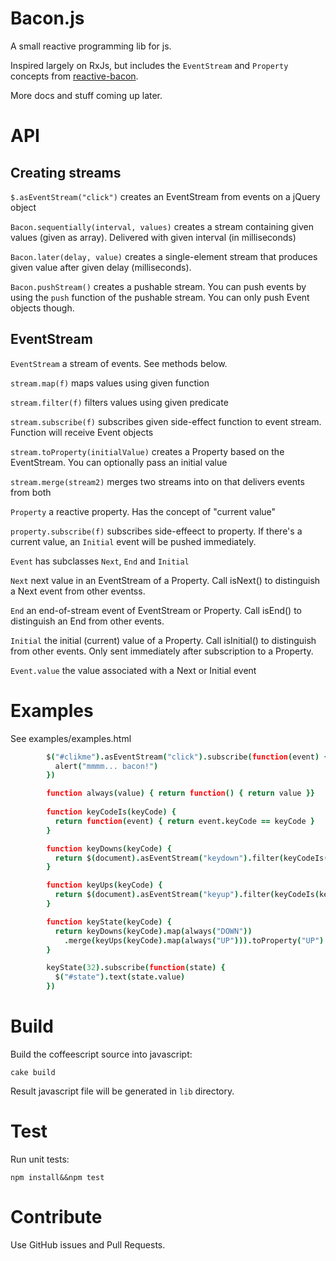 Bacon.js
========

A small reactive programming lib for js.

Inspired largely on RxJs, but includes the `EventStream` and `Property`
concepts from [reactive-bacon](https://github.com/raimohanska/reactive-bacon).

More docs and stuff coming up later.

API
===

Creating streams
----------------

`$.asEventStream("click")` creates an EventStream from events on a
jQuery object

`Bacon.sequentially(interval, values)` creates a stream containing given
values (given as array). Delivered with given interval (in milliseconds)

`Bacon.later(delay, value)` creates a single-element stream that
produces given value after given delay (milliseconds).

`Bacon.pushStream()` creates a pushable stream. You can push events by
using the `push` function of the pushable stream. You can only push
Event objects though.

EventStream
-----------

`EventStream` a stream of events. See methods below.

`stream.map(f)` maps values using given function

`stream.filter(f)` filters values using given predicate

`stream.subscribe(f)` subscribes given side-effect function to
event stream. Function will receive Event objects

`stream.toProperty(initialValue)` creates a Property based on the
EventStream. You can optionally pass an initial value

`stream.merge(stream2)` merges two streams into on that delivers events
from both

`Property` a reactive property. Has the concept of "current value"

`property.subscribe(f)` subscribes side-effeect to property. If there's
a current value, an `Initial` event will be pushed immediately.

`Event` has subclasses `Next`, `End` and `Initial`

`Next` next value in an EventStream of a Property. Call isNext() to
distinguish a Next event from other eventss.

`End` an end-of-stream event of EventStream or Property. Call isEnd() to
distinguish an End from other events.

`Initial` the initial (current) value of a Property. Call isInitial() to
distinguish from other events. Only sent immediately after subscription
to a Property.

`Event.value` the value associated with a Next or Initial event


Examples
========

See examples/examples.html

~~~ coffeescript
        $("#clikme").asEventStream("click").subscribe(function(event) {
          alert("mmmm... bacon!")
        })

        function always(value) { return function() { return value }}
        
        function keyCodeIs(keyCode) { 
          return function(event) { return event.keyCode == keyCode }
        }

        function keyDowns(keyCode) { 
          return $(document).asEventStream("keydown").filter(keyCodeIs(keyCode))
        }

        function keyUps(keyCode) { 
          return $(document).asEventStream("keyup").filter(keyCodeIs(keyCode))
        }

        function keyState(keyCode) { 
          return keyDowns(keyCode).map(always("DOWN"))
            .merge(keyUps(keyCode).map(always("UP"))).toProperty("UP")
        }

        keyState(32).subscribe(function(state) {
          $("#state").text(state.value)
        })
~~~

Build
=====

Build the coffeescript source into javascript:

    cake build

Result javascript file will be generated in `lib` directory.

Test
====

Run unit tests:

    npm install&&npm test

Contribute
==========

Use GitHub issues and Pull Requests.
